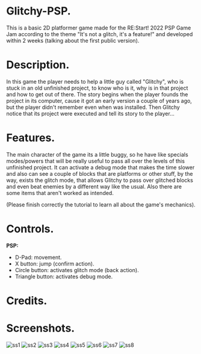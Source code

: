 # Glitchy-PSP.
This is a basic 2D platformer game made for the RE:Start! 2022 PSP Game Jam according to the theme "It's not a glitch, it's a feature!" and developed within 2 weeks (talking about the first public version).

# Description.
In this game the player needs to help a little guy called "Glitchy", who is stuck in an old unfinished project, to know who is it, why is in that project and how to get out of there. The story begins when the player founds the project in its computer, cause it got an early version a couple of years ago, but the player didn't remember even when was installed. Then Glitchy notice that its project were executed and tell its story to the player...

# Features.
The main character of the game its a little buggy, so he have like specials modes/powers that will be really useful to pass all over the levels of this unfinished project. It can activate a debug mode that makes the time slower and also can see a couple of blocks that are platforms or other stuff, by the way, exists the glitch mode, that allows Glitchy to pass over glitched blocks and even beat enemies by a different way like the usual.
Also there are some items that aren't worked as intended.

(Please finish correctly the tutorial to learn all about the game's mechanics).

# Controls.
**PSP:**
* D-Pad: movement.
* X button: jump (confirm action).
* Circle button: activates glitch mode (back action).
* Triangle button: activates debug mode.

# Credits.


# Screenshots.
![ss1](https://user-images.githubusercontent.com/62407022/197243192-485c8b52-61ec-4921-8a1e-5ddaa1473967.png)
![ss2](https://user-images.githubusercontent.com/62407022/197243205-3ec5bfa5-adaf-495f-bbdf-045cb5aabfe2.png)
![ss3](https://user-images.githubusercontent.com/62407022/197243207-adef8887-ef11-47b1-8e17-8aa78fc49548.png)
![ss4](https://user-images.githubusercontent.com/62407022/197243210-18825a2e-fa6f-4dec-99b7-5cac2d1081cc.png)
![ss5](https://user-images.githubusercontent.com/62407022/197243217-433d4d15-57ed-4364-8c4e-450c7233d574.png)
![ss6](https://user-images.githubusercontent.com/62407022/197243221-59f4ab81-5ccb-45db-912c-1f1a2d3c5ec4.png)
![ss7](https://user-images.githubusercontent.com/62407022/197243222-30acd732-75b1-4935-9f17-03cfccbf2b04.png)
![ss8](https://user-images.githubusercontent.com/62407022/197243224-5c58effb-655a-4b42-a49c-4fe5ce98c84e.png)
